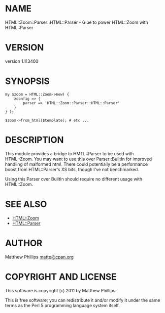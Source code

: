 # NAME

HTML::Zoom::Parser::HTML::Parser - Glue to power HTML::Zoom with HTML::Parser

# VERSION

version 1.113400

# SYNOPSIS

    my $zoom = HTML::Zoom->new( {
        zconfig => {
            parser => 'HTML::Zoom::Parser::HTML::Parser'
        }
    } );

    $zoom->from_html($template); # etc ...

# DESCRIPTION

This module provides a bridge to HMTL::Parser to be used with HTML::Zoom. You may want to use this over Parser::BuiltIn for improved handling of malformed html. There could potentially be a performance boost from HTML::Parser's XS bits, though I've not benchmarked.

Using this Parser over BuiltIn should require no different usage with HTML::Zoom.

# SEE ALSO

- [HTML::Zoom](http://search.cpan.org/perldoc?HTML::Zoom)
- [HTML::Parser](http://search.cpan.org/perldoc?HTML::Parser)

# AUTHOR

Matthew Phillips <mattp@cpan.org>

# COPYRIGHT AND LICENSE

This software is copyright (c) 2011 by Matthew Phillips.

This is free software; you can redistribute it and/or modify it under
the same terms as the Perl 5 programming language system itself.